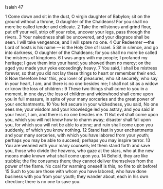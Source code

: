 Isaiah 47

1	Come down and sit in the dust, O virgin daughter of Babylon; sit on the ground without a throne, O daughter of the Chaldeans! For you shall no more be called tender and delicate.
2	Take the millstones and grind flour, put off your veil, strip off your robe, uncover your legs, pass through the rivers.
3	Your nakedness shall be uncovered, and your disgrace shall be seen. I will take vengeance, and I will spare no one.
4	Our Redeemer —the Lord of hosts is his name — is the Holy One of Israel.
5	Sit in silence, and go into darkness, O daughter of the Chaldeans; for you shall no more be called the mistress of kingdoms.
6	I was angry with my people; I profaned my heritage; I gave them into your hand; you showed them no mercy; on the aged you made your yoke exceedingly heavy.
7	You said, I shall be mistress forever, so that you did not lay these things to heart or remember their end.
8	Now therefore hear this, you lover of pleasures, who sit securely, who say in your heart, I am, and there is no one besides me; I shall not sit as a widow or know the loss of children :
9	These two things shall come to you in a moment, in one day; the loss of children and widowhood shall come upon you in full measure, in spite of your many sorceries and the great power of your enchantments.
10	You felt secure in your wickedness, you said, No one sees me; your wisdom and your knowledge led you astray, and you said in your heart, I am, and there is no one besides me.
11	But evil shall come upon you, which you will not know how to charm away; disaster shall fall upon you, for which you will not be able to atone; and ruin shall come upon you suddenly, of which you know nothing.
12	Stand fast in your enchantments and your many sorceries, with which you have labored from your youth; perhaps you may be able to succeed; perhaps you may inspire terror.
13	You are wearied with your many counsels; let them stand forth and save you, those who divide the heavens, who gaze at the stars, who at the new moons make known what shall come upon you.
14	Behold, they are like stubble; the fire consumes them; they cannot deliver themselves from the power of the flame. No coal for warming oneself is this, no fire to sit before!
15	Such to you are those with whom you have labored, who have done business with you from your youth; they wander about, each in his own direction; there is no one to save you.

